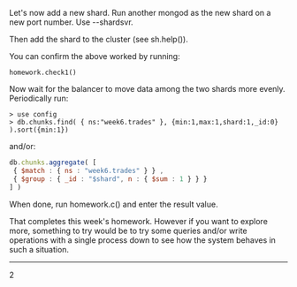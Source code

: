 Let's now add a new shard. Run another mongod as the new shard on a new port number. Use --shardsvr.

Then add the shard to the cluster (see sh.help()).

You can confirm the above worked by running:

```
homework.check1()
```

Now wait for the balancer to move data among the two shards more evenly. Periodically run:

```
> use config
> db.chunks.find( { ns:"week6.trades" }, {min:1,max:1,shard:1,_id:0} ).sort({min:1})
```

and/or:

```JavaScript
db.chunks.aggregate( [
 { $match : { ns : "week6.trades" } } ,
 { $group : { _id : "$shard", n : { $sum : 1 } } }
] )
```

When done, run homework.c() and enter the result value.

That completes this week's homework. However if you want to explore more, something to try would be to try some queries and/or write operations with a single process down to see how the system behaves in such a situation.

----

2
